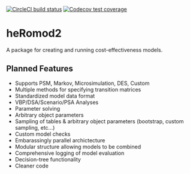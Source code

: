 <!-- badges: start -->
[![CircleCI build status](https://circleci.com/gh/jrdnmdhl/heRomod2.svg?style=svg)](https://circleci.com/gh/jrdnmdhl/heRomod2)
[![Codecov test coverage](https://codecov.io/gh/jrdnmdhl/heRomod2/branch/master/graph/badge.svg)](https://app.codecov.io/gh/jrdnmdhl/heRomod2?branch=master)
<!-- badges: end -->

# heRomod2

A package for creating and running cost-effectiveness models.


## Planned Features
- Supports PSM, Markov, Microsimulation, DES, Custom
- Multiple methods for specifying transition matrices
- Standardized model data format
- VBP/DSA/Scenario/PSA Analyses
- Parameter solving
- Arbitrary object parameters
- Sampling of tables & arbitrary object parameters (bootstrap, custom sampling, etc...)
- Custom model checks
- Embarassingly parallel archictecture
- Modular structure allowing models to be combined
- Comprehensive logging of model evaluation
- Decision-tree functionality
- Cleaner code
